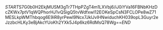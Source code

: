 $START$S7G0b0H2EkjMUSM3gTr7THpPZgT4m1LXVbj6/iJ0iYVa16FBNbKHzDcZKWx7ptV1qWQPhorHJ1vQSigQ5tvWdfxwI12EOKeSpCsN3FCLOPe8wZ71MESLkpWMThbqog6E9iR8yrPewI9Ncx7JklJvIHNwiduchKH039opL3Guyr2eJzzbcHLKy3eBjAkcYUoKh2YXk5J4p6kz6RdMsQ78Wg==$END$